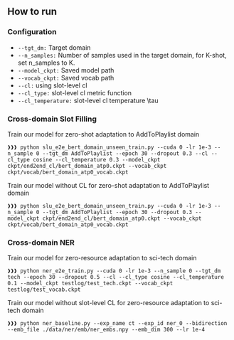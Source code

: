 ## How to run
### Configuration
- ```--tgt_dm:``` Target domain
- ```--n_samples:``` Number of samples used in the target domain, for K-shot, set n_samples to K.
- ```--model_ckpt:``` Saved model path
- ```--vocab_ckpt:``` Saved vocab path
- ```--cl:``` using slot-level cl
- ```--cl_type:``` slot-level cl metric function
- ```--cl_temperature:``` slot-level cl temperature \tau

### Cross-domain Slot Filling
Train our model for zero-shot adaptation to AddToPlaylist domain
```console
❱❱❱ python slu_e2e_bert_domain_unseen_train.py --cuda 0 -lr 1e-3 --n_sample 0 --tgt_dm AddToPlaylist --epoch 30 --dropout 0.3 --cl --cl_type cosine --cl_temperature 0.3 --model_ckpt ckpt/end2end_cl/bert_domain_atp0.ckpt --vocab_ckpt ckpt/vocab/bert_domain_atp0_vocab.ckpt
```

Train our model without CL for zero-shot adaptation to AddToPlaylist domain
```console
❱❱❱ python slu_e2e_bert_domain_unseen_train.py --cuda 0 -lr 1e-3 --n_sample 0 --tgt_dm AddToPlaylist --epoch 30 --dropout 0.3 --model_ckpt ckpt/end2end_cl/bert_domain_atp0.ckpt --vocab_ckpt ckpt/vocab/bert_domain_atp0_vocab.ckpt
```

### Cross-domain NER
Train our model for zero-resource adaptation to sci-tech domain
```console
❱❱❱ python ner_e2e_train.py --cuda 0 -lr 1e-3 --n_sample 0 --tgt_dm tech --epoch 30 --dropout 0.5 --cl --cl_type cosine --cl_temperature 0.1 --model_ckpt testlog/test_tech.ckpt --vocab_ckpt testlog/test_vocab.ckpt
```

Train our model without slot-level CL for zero-resource adaptation to sci-tech domain
```console
❱❱❱ python ner_baseline.py --exp_name ct --exp_id ner_0 --bidirection --emb_file ./data/ner/emb/ner_embs.npy --emb_dim 300 --lr 1e-4
```